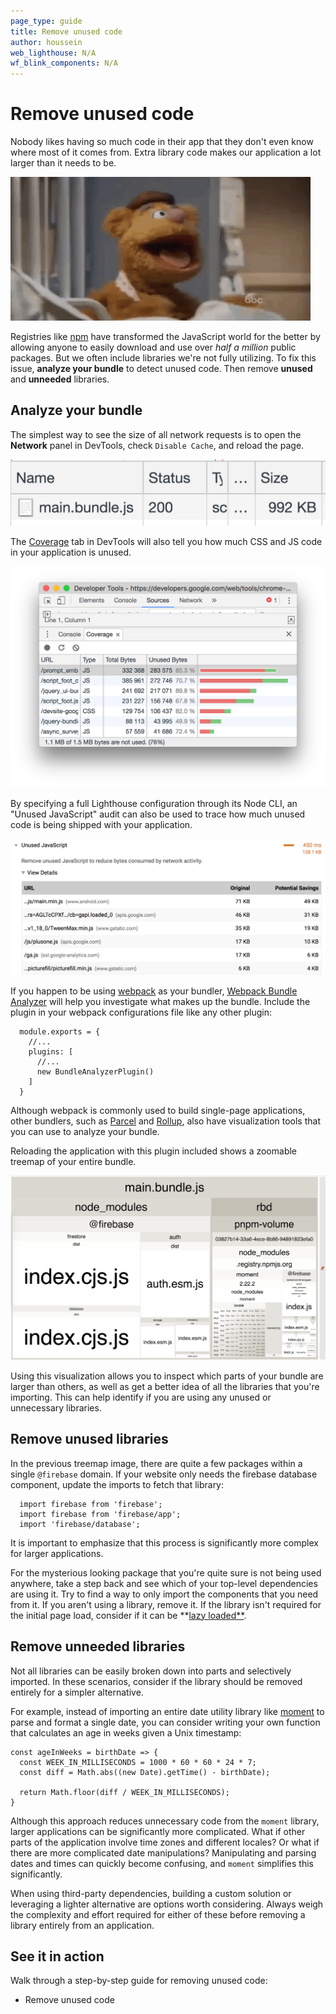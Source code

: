 ```yaml
---
page_type: guide
title: Remove unused code
author: houssein
web_lighthouse: N/A
wf_blink_components: N/A
---
```


# Remove unused code

Nobody likes having so much code in their app that they don't even know where
most of it comes from. Extra library code makes our application a lot larger
than it needs to be.

![image](./fozzy.gif)

Registries like [npm](https://docs.npmjs.com/getting-started/what-is-npm) have
transformed the JavaScript world for the better by allowing anyone to easily
download and use over _half a million_ public packages. But we often include
libraries we're not fully utilizing. To fix this issue, **analyze your bundle**
to detect unused code. Then remove **unused** and **unneeded** libraries. 

## Analyze your bundle

The simplest way to see the size of all network requests is to open the
**Network** panel in DevTools, check `Disable Cache`, and reload the page.

![image](./bundle.png)

The
[Coverage](https://developers.google.com/web/updates/2017/04/devtools-release-notes#coverage)
tab in DevTools will also tell you how much CSS and JS code in your application
is unused.

![image](./devtools-sources.png)

By specifying a full Lighthouse configuration through its Node CLI, an "Unused
JavaScript" audit can also be used to trace how much unused code is being
shipped with your application.

![image](./unused-js.png)

If you happen to be using [webpack](https://webpack.js.org/) as your bundler,
[Webpack Bundle Analyzer](https://github.com/webpack-contrib/webpack-bundle-analyzer)
will help you investigate what makes up the bundle. Include the plugin in your
webpack configurations file like any other plugin: 

      module.exports = {
        //...
        plugins: [
          //...
          new BundleAnalyzerPlugin()
        ]
      }

Although webpack is commonly used to build single-page applications, other
bundlers, such as [Parcel](https://parceljs.org/) and
[Rollup](https://rollupjs.org/guide/en), also have visualization tools that you
can use to analyze your bundle. 

Reloading the application with this plugin included shows a zoomable treemap of
your entire bundle.

![image](./bundle-view.png)

Using this visualization allows you to inspect which parts of your bundle are
larger than others, as well as get a better idea of all the libraries that
you're importing. This can help identify if you are using any unused or
unnecessary libraries.

## Remove unused libraries

In the previous treemap image, there are quite a few packages within a single
`@firebase` domain. If your website only needs the firebase database component,
update the imports to fetch that library: 

      import firebase from 'firebase';
      import firebase from 'firebase/app';
      import 'firebase/database';

It is important to emphasize that this process is significantly more complex for
larger applications. 

For the mysterious looking package that you're quite sure is not being used
anywhere, take a step back and see which of your top-level dependencies are
using it. Try to find a way to only import the components that you need from it.
If you aren't using a library, remove it.  If the library isn't required for the
initial page load, consider if it  can be **[lazy
loaded**](http://localhost:3000/speed/reduce-script/code-splitting/1).

## Remove unneeded libraries

Not all libraries can be easily broken down into parts and selectively imported.
In these scenarios, consider if the library should be removed entirely for a
simpler alternative. 

For example, instead of importing an entire date utility library like
[moment](https://momentjs.com/) to parse and format a single date, you can
consider writing your own function that calculates an age in weeks given a Unix
timestamp:

    const ageInWeeks = birthDate => {
      const WEEK_IN_MILLISECONDS = 1000 * 60 * 60 * 24 * 7;
      const diff = Math.abs((new Date).getTime() - birthDate);

      return Math.floor(diff / WEEK_IN_MILLISECONDS);
    }

Although this approach reduces unnecessary code from the `moment` library,
larger applications can be significantly more complicated. What if other parts
of the application involve time zones and different locales? Or what if there
are more complicated date manipulations? Manipulating and parsing dates and
times can quickly become confusing, and `moment` simplifies this
significantly.

When using third-party dependencies, building a custom solution or leveraging a
lighter alternative are options worth considering.  Always weigh the complexity
and effort required for either of these before removing a library entirely from
an application.

## See it in action

Walk through a step-by-step guide for removing unused code:

+  Remove unused code
